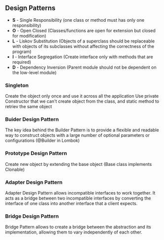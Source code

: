## Design Patterns
- **S** - Single Responsibility (one class or method must has only one responsibility)
- **O** - Open Closed (Classes/functions are open for extension but closed for modification)
- **L** - Liskov Substitution (Objects of a superclass should be replaceable with objects of its subclasses without affecting the correctness of the program)
- **I** - Interface Segregation (Create interface only with methods that are required)
- **D** - Dependency Inversion (Parent module should not be dependent on the low-level module)
### Singleton
Create the object only once and use it across all the application
Use private Constructor that we can't create object from the class, and static method to retriev the same object
### Buider Design Pattern
The key idea behind the Builder Pattern is to provide a flexible and readable way to construct objects with a large number of optional parameters or configurations (@Builder in Lombok)
### Prototype Design Pattern
Create new object by extending the base object (Base class implements Clonable)
### Adapter Design Pattern
Adapter Design Pattern allows incompatible interfaces to work together. It acts as a bridge between two incompatible interfaces by converting the interface of one class into another interface that a client expects.
### Bridge Design Pattern 
Bridge Pattern allows to create a bridge between the abstraction and its implementation, allowing them to vary independently of each other. 
